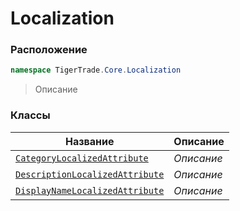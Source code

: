 
# Localization
### Расположение
```csharp    
namespace TigerTrade.Core.Localization
```
> Описание


### Классы
| Название | Описание |
| --- | --- |
| [`CategoryLocalizedAttribute`](./Localization/CategoryLocalizedAttribute.cs.md) | *Описание* |
| [`DescriptionLocalizedAttribute`](./Localization/DescriptionLocalizedAttribute.cs.md) | *Описание* |
| [`DisplayNameLocalizedAttribute`](./Localization/DisplayNameLocalizedAttribute.cs.md) | *Описание* |
